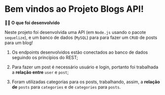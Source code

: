 # Bem vindos ao Projeto Blogs API!

<summary><strong>👨‍💻 O que foi desenvolvido</strong></summary>

Neste projeto foi desenvolvida uma API (em `Node.js` usando o pacote `sequelize`), e um banco de dados (`MySQL`) para para fazer um `CRUD` de posts para um blog!

  1. Os endpoints desenvolvidos estão conectados ao banco de dados seguindo os princípios do REST;

  2. Para fazer um post é necessário usuário e login, portanto foi trabalhada a **relação entre** `user` e `post`;

  3. Foram utilizadas categorias para os posts, trabalhando, assim, a **relação de** `posts` para `categories` e de `categories` para `posts`.

<br />
